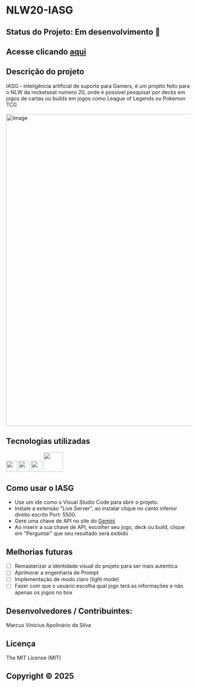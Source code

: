 # NLW20-IASG
## Status do Projeto: Em desenvolvimento :arrows_counterclockwise:
## Acesse clicando <a href="https://iasg.netlify.app/" target="_blank" rel="noopener noreferrer">aqui</a>
## Descrição do projeto 
IASG - inteligência artificial de suporte para Gamers, é um projeto feito para o NLW da rocketseat numero 20, onde é possível pesquisar por decks em jogos de cartas ou builds em jogos como League of Legends ou Pokemon TCG <br><br>
<img width="850" height="auto" alt="image" src="https://github.com/user-attachments/assets/1be70430-503d-4454-896b-360d81846258" />
## Tecnologias utilizadas
<img src="https://github.com/user-attachments/assets/98d29541-2bbf-4197-a7a2-09fdd6cd1190" width="30" />
<img src="https://github.com/user-attachments/assets/b57fc2c4-a504-460f-9279-62a141c022c4" width="30" />
<img src="https://github.com/user-attachments/assets/d7a1469d-93dd-46cc-87b4-b77294a80157" width="30" />
<img src="https://github.com/user-attachments/assets/b86040e9-aabe-455f-a369-036a627660f9" width="53"/>

## Como usar o IASG
- Use um ide como o Visual Studio Code para abrir o projeto.
- Instale a extensão "Live Server", ao instalar clique no canto inferior direito escrito Port: 5500.
- Gere uma chave de API no site do <a href="https://ai.google.dev/gemini-api/docs?hl=pt-br" target="_blank" rel="noopener noreferrer">Gemini</a>
- Ao inserir a sua chave de API, escolher seu jogo, deck ou build, clique em "Perguntar" que seu resultado será exibido

## Melhorias futuras
- [ ] Remasterizar a identidade visual do projeto para ser mais autentica
- [ ] Aprimorar a engenharia de Prompt
- [ ] Implementação de modo claro (light mode)
- [ ] Fazer com que o usuário escolha qual jogo terá as informações e não apenas os jogos no box

## Desenvolvedores / Contribuintes:
Marcus Vinícius Apolinário da Silva 

## Licença
The MIT License (MIT)
## Copyright ©️ 2025
